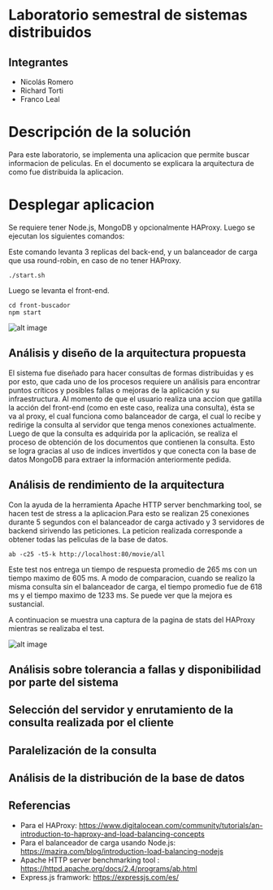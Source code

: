 # Laboratorio semestral de sistemas distribuidos
## Integrantes
- Nicolás Romero
- Richard Torti
- Franco Leal

# Descripción de la solución
Para este laboratorio, se implementa una aplicacion que permite buscar informacion de peliculas. En el documento se explicara la arquitectura de como fue distribuida la aplicacion.

# Desplegar aplicacion

Se requiere tener Node.js, MongoDB y opcionalmente HAProxy. Luego se ejecutan los siguientes comandos:

Este comando levanta 3 replicas del back-end, y un balanceador de carga que usa round-robin, en caso de no tener HAProxy.
```
./start.sh
```
Luego se levanta el front-end.
```
cd front-buscador
npm start
```

![alt image](https://i.ibb.co/Q91FfVN/imagen.png "Aplicacion")


## Análisis y diseño de la arquitectura propuesta
El sistema fue diseñado para hacer consultas de formas distribuidas y es por esto, que cada uno de los procesos requiere un análisis para encontrar puntos críticos y posibles fallas o mejoras de la aplicación y su infraestructura. 
Al momento de que el usuario realiza una accion que gatilla la acción del front-end (como en este caso, realiza una consulta), ésta se va al proxy, el cual funciona como balanceador de carga, el cual lo recibe y redirige la consulta al servidor que tenga menos conexiones actualmente. Luego de que la consulta es adquirida por la aplicación, se realiza el proceso de obtención de los documentos que contienen la consulta. Esto se logra gracias al uso de indices invertidos y que conecta con la base de datos MongoDB para extraer la información anteriormente pedida. 



## Análisis de rendimiento de la arquitectura

Con la ayuda de la herramienta Apache HTTP server benchmarking tool, se hacen test de stress a la aplicacion.Para esto se realizan 25 conexiones durante 5 segundos con el balanceador de carga activado y 3 servidores de backend sirivendo las peticiones. La peticion realizada corresponde a obtener todas las peliculas de la base de datos.

```
ab -c25 -t5-k http://localhost:80/movie/all
```

Este test nos entrega un tiempo de respuesta promedio de 265 ms con un tiempo maximo de 605 ms. A modo de comparacion, cuando se realizo la misma consulta sin el balanceador de carga, el tiempo promedio fue de 618 ms y el tiempo maximo de 1233 ms. Se puede ver que la mejora es sustancial.

A continuacion se muestra una captura de la pagina de stats del HAProxy mientras se realizaba el test.

![alt image](https://i.ibb.co/fMJ9b1k/imagen.png "HAProxy Stats")



## Análisis sobre tolerancia a fallas y disponibilidad por parte del sistema

## Selección del servidor y enrutamiento de la consulta realizada por el cliente

## Paralelización de la consulta

## Análisis de la distribución de la base de datos

## Referencias

- Para el HAProxy: https://www.digitalocean.com/community/tutorials/an-introduction-to-haproxy-and-load-balancing-concepts
- Para el balanceador de carga usando Node.js: https://mazira.com/blog/introduction-load-balancing-nodejs
- Apache HTTP server benchmarking tool : https://httpd.apache.org/docs/2.4/programs/ab.html
- Express.js framwork: https://expressjs.com/es/
